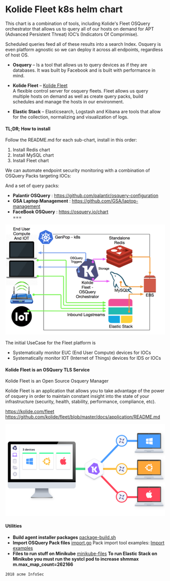 # Kolide Fleet k8s helm chart
This chart is  a combination of tools, including Kolide's Fleet OSQuery orchestrator that allows us to query all of our hosts on demand for APT (Advanced Persistent Threat) IOC’s (Indicators Of Comprimise).

Scheduled queries feed all of these results into a search Index. Osquery is even platform agnostic so we can deploy it across all endpoints, regardless of host OS.

-   **Osquery** – Is a tool that allows us to query devices as if they are databases. It was built by Facebook and is built with performance in mind.
-   **Kolide Fleet** – 
[Kolide Fleet](https://kolide.com/fleet)    
A flexible control server for osquery fleets. Fleet allows us query multiple hosts on demand as well as create query packs, build schedules and manage the hosts in our environment.

-    **Elastic Stack** – Elasticsearch, Logstash and Kibana are tools that allow for the collection, normalizing and visualization of logs.

#### TL;DR; How to install    
Follow the README.md for each sub-chart, install in this order:    
1. Install Redis chart        
1. Install MySQL chart
1. Install Fleet chart          

We can automate endpoint security monitoring with a combination of OSQuery Packs targeting IOCs:

And a set of query packs:

-   **Palantir OSQuery** : https://github.com/palantir/osquery-configuration
-   **GSA Laptop Management** : https://github.com/GSA/laptop-management
-   **FaceBook OSQuery** : https://osquery.io/chart    
===

![EUC Intelligence](./docs/fleet-intel-platform.png)

The initial UseCase for the Fleet platform is
-   Systematically monitor EUC (End User Compute) devices for IOCs
-   Systematically monitor IOT (Internet of Things) devices for IDS or IOCs


#### Kolide Fleet is an OSQuery TLS Service

Kolide Fleet is an Open Source Osquery Manager

Kolide Fleet is an application that allows you to take advantage of the power of osquery
in order to maintain constant insight into the state of your infrastructure (security, health, stability, performance, compliance, etc).

https://kolide.com/fleet
https://github.com/kolide/fleet/blob/master/docs/application/README.md

![Kolide Diagram](./docs/kolide.png)

#### Utilities

-   **Build agent installer packages**    [package-build.sh](./docs/package-build.sh)
-   **Import OSQuery Pack files**   [import.go](./docs/import.go)
    Pack import tool examples: [Import examples](https://gist.github.com/marpaia/9e061f81fa60b2825f4b6bb8e0cd2c77)
-   **Files to run stuff on Minikube** [minikube-files](./docs/minikube/)
    **To run Elastic Stack on Minikube you must run the systcl pod to
    increase shmmax m.max_map_count=262166**

```
2018 acme InfoSec
```
